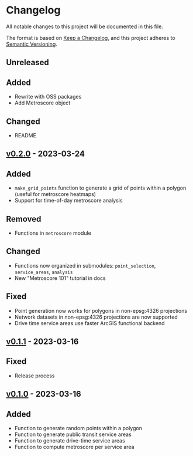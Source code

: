# Changelog

All notable changes to this project will be documented in this file.

The format is based on [Keep a Changelog](https://keepachangelog.com/en/1.0.0/),
and this project adheres to [Semantic Versioning](https://semver.org/spec/v2.0.0.html).

## Unreleased

## Added
- Rewrite with OSS packages
- Add Metroscore object

## Changed
- README

## [v0.2.0](https://github.com/agupta01/metroscore/releases/tag/v0.2.0) - 2023-03-24

## Added
- `make_grid_points` function to generate a grid of points within a polygon (useful for metroscore heatmaps)
- Support for time-of-day metroscore analysis

## Removed
- Functions in `metroscore` module

## Changed
- Functions now organized in submodules: `point_selection`, `service_areas`, `analysis`
- New "Metroscore 101" tutorial in docs

## Fixed
- Point generation now works for polygons in non-epsg:4326 projections
- Network datasets in non-epsg:4326 projections are now supported
- Drive time service areas use faster ArcGIS functional backend

## [v0.1.1](https://github.com/agupta01/metroscore/releases/tag/v0.1.1) - 2023-03-16

## Fixed
- Release process

## [v0.1.0](https://github.com/agupta01/metroscore/releases/tag/v0.1.0) - 2023-03-16

## Added
- Function to generate random points within a polygon
- Function to generate public transit service areas
- Function to generate drive-time service areas
- Function to compute metroscore per service area

